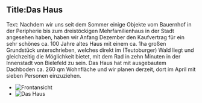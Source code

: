 Title:Das Haus
----
Text:
Nachdem wir uns seit dem Sommer einige Objekte vom Bauernhof in der Peripherie bis zum dreistöckigen Mehrfamilienhaus in der Stadt angesehen haben, haben wir Anfang Dezember den Kaufvertrag für ein sehr schönes ca. 100 Jahre altes Haus mit einem ca. 1ha großen Grundstück unterschrieben, welches direkt im (Teutoburger) Wald liegt und gleichzeitig die Möglichkeit bietet, mit dem Rad in zehn Minuten in der Innenstadt von Bielefeld zu sein. 
Das Haus hat mit ausgebautem Dachboden ca. 260 qm Wohnfläche und wir planen derzeit, dort im April mit sieben Personen einzuziehen. 

* ![Frontansicht](../../home/Frontansicht.png)
* ![Das Haus](../../home/Frontansicht.png)


